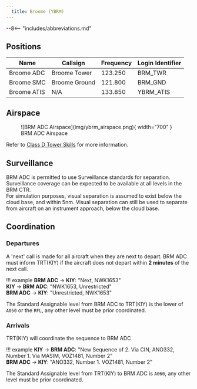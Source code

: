 ```yaml
---
  title: Broome (YBRM)
---
```


--8<-- "includes/abbreviations.md"

## Positions
| Name | Callsign | Frequency | Login Identifier |
| ---- | -------- | --------- | ---------------- |
| Broome ADC | Broome Tower | 123.250 | BRM_TWR |
| Broome SMC | Broome Ground | 121.800 | BRM_GND |
| Broome ATIS | N/A | 133.850 | YBRM_ATIS |

## Airspace
<figure markdown>
![BRM ADC Airspace](img/ybrm_airspace.png){ width="700" }
  <figcaption>BRM ADC Airspace</figcaption>
</figure>

Refer to [Class D Tower Skills](../../controller-skills/classdtwr) for more information.

## Surveillance
BRM ADC is permitted to use Surveillance standards for separation. Surveillance coverage can be expected to be available at all levels in the BRM CTR.  
For simulation purposes, visual separation is assumed to exist below the cloud base, and within 5nm. Visual separation can still be used to separate from aircraft on an instrument approach, below the cloud base.
## Coordination
### Departures
A 'next' call is made for all aircraft when they are next to depart. BRM ADC must inform TRT(KIY) if the aircraft does not depart within **2 minutes** of the next call.

!!! example
    <span class="hotline">**BRM ADC** -> **KIY**</span>: "Next, NWK1653"  
    <span class="hotline">**KIY** -> **BRM ADC**</span>: "NWK1653, Unrestricted"  
    <span class="hotline">**BRM ADC** -> **KIY**</span>: "Unrestricted, NWK1653"

The Standard Assignable level from BRM ADC to TRT(KIY) is the lower of `A050` or the `RFL`, any other level must be prior coordinated.

### Arrivals
TRT(KIY) will coordinate the sequence to BRM ADC

!!! example
    <span class="coldline">**KIY** -> **BRM ADC**</span>: "New Sequence of 2. Via CIN, ANO332, Number 1. Via MASIM, VOZ1481, Number 2”  
    <span class="coldline">**BRM ADC** -> **KIY**</span>: "ANO332, Number 1. VOZ1481, Number 2"  

The Standard Assignable level from TRT(KIY) to BRM ADC is `A060`, any other level must be prior coordinated.
